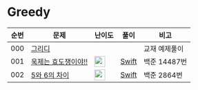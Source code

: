 # Greedy

| 순번  | 문제  | 난이도 | 풀이 | 비고      |
|-----|-----|-----|----|---------|
| 000 | [그리디](./이코테/README.md) |     |    | 교재 예제풀이 |
| 001 | [욱제는 효도쟁이야!!](https://www.acmicpc.net/problem/14487) | <img src="../BAEKJOON/images/브2.svg" alt="브2" width="25"/> | [Swift](../BAEKJOON/14487.md) | 백준 14487번 | 
| 002 | [5와 6의 차이](https://www.acmicpc.net/problem/2864) | <img src="../BAEKJOON/images/브2.svg" alt="브2" width="25"/> | [Swift](../BAEKJOON/2864.md) | 백준 2864번 |